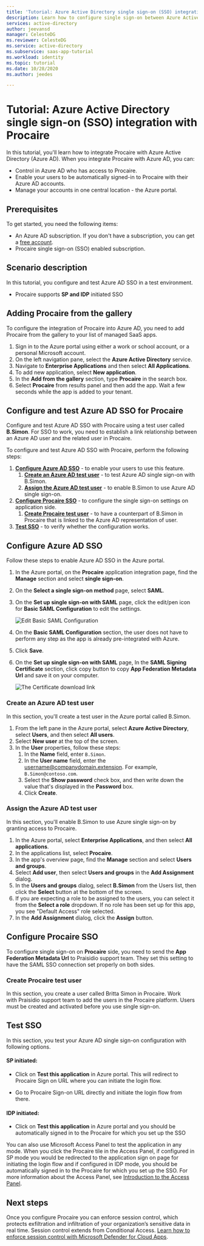 ```yaml
---
title: 'Tutorial: Azure Active Directory single sign-on (SSO) integration with Procaire | Microsoft Docs'
description: Learn how to configure single sign-on between Azure Active Directory and Procaire.
services: active-directory
author: jeevansd
manager: CelesteDG
ms.reviewer: CelesteDG
ms.service: active-directory
ms.subservice: saas-app-tutorial
ms.workload: identity
ms.topic: tutorial
ms.date: 10/28/2020
ms.author: jeedes

---
```


# Tutorial: Azure Active Directory single sign-on (SSO) integration with Procaire

In this tutorial, you'll learn how to integrate Procaire with Azure Active Directory (Azure AD). When you integrate Procaire with Azure AD, you can:

* Control in Azure AD who has access to Procaire.
* Enable your users to be automatically signed-in to Procaire with their Azure AD accounts.
* Manage your accounts in one central location - the Azure portal.

## Prerequisites

To get started, you need the following items:

* An Azure AD subscription. If you don't have a subscription, you can get a [free account](https://azure.microsoft.com/free/).
* Procaire single sign-on (SSO) enabled subscription.

## Scenario description

In this tutorial, you configure and test Azure AD SSO in a test environment.

* Procaire supports **SP and IDP** initiated SSO

## Adding Procaire from the gallery

To configure the integration of Procaire into Azure AD, you need to add Procaire from the gallery to your list of managed SaaS apps.

1. Sign in to the Azure portal using either a work or school account, or a personal Microsoft account.
1. On the left navigation pane, select the **Azure Active Directory** service.
1. Navigate to **Enterprise Applications** and then select **All Applications**.
1. To add new application, select **New application**.
1. In the **Add from the gallery** section, type **Procaire** in the search box.
1. Select **Procaire** from results panel and then add the app. Wait a few seconds while the app is added to your tenant.


## Configure and test Azure AD SSO for Procaire

Configure and test Azure AD SSO with Procaire using a test user called **B.Simon**. For SSO to work, you need to establish a link relationship between an Azure AD user and the related user in Procaire.

To configure and test Azure AD SSO with Procaire, perform the following steps:

1. **[Configure Azure AD SSO](#configure-azure-ad-sso)** - to enable your users to use this feature.
    1. **[Create an Azure AD test user](#create-an-azure-ad-test-user)** - to test Azure AD single sign-on with B.Simon.
    1. **[Assign the Azure AD test user](#assign-the-azure-ad-test-user)** - to enable B.Simon to use Azure AD single sign-on.
1. **[Configure Procaire SSO](#configure-procaire-sso)** - to configure the single sign-on settings on application side.
    1. **[Create Procaire test user](#create-procaire-test-user)** - to have a counterpart of B.Simon in Procaire that is linked to the Azure AD representation of user.
1. **[Test SSO](#test-sso)** - to verify whether the configuration works.

## Configure Azure AD SSO

Follow these steps to enable Azure AD SSO in the Azure portal.

1. In the Azure portal, on the **Procaire** application integration page, find the **Manage** section and select **single sign-on**.
1. On the **Select a single sign-on method** page, select **SAML**.
1. On the **Set up single sign-on with SAML** page, click the edit/pen icon for **Basic SAML Configuration** to edit the settings.

   ![Edit Basic SAML Configuration](common/edit-urls.png)

1. On the **Basic SAML Configuration** section, the user does not have to perform any step as the app is already pre-integrated with Azure.

1. Click **Save**.

1. On the **Set up single sign-on with SAML** page, In the **SAML Signing Certificate** section, click copy button to copy **App Federation Metadata Url** and save it on your computer.

	![The Certificate download link](common/copy-metadataurl.png)
### Create an Azure AD test user

In this section, you'll create a test user in the Azure portal called B.Simon.

1. From the left pane in the Azure portal, select **Azure Active Directory**, select **Users**, and then select **All users**.
1. Select **New user** at the top of the screen.
1. In the **User** properties, follow these steps:
   1. In the **Name** field, enter `B.Simon`.  
   1. In the **User name** field, enter the username@companydomain.extension. For example, `B.Simon@contoso.com`.
   1. Select the **Show password** check box, and then write down the value that's displayed in the **Password** box.
   1. Click **Create**.

### Assign the Azure AD test user

In this section, you'll enable B.Simon to use Azure single sign-on by granting access to Procaire.

1. In the Azure portal, select **Enterprise Applications**, and then select **All applications**.
1. In the applications list, select **Procaire**.
1. In the app's overview page, find the **Manage** section and select **Users and groups**.
1. Select **Add user**, then select **Users and groups** in the **Add Assignment** dialog.
1. In the **Users and groups** dialog, select **B.Simon** from the Users list, then click the **Select** button at the bottom of the screen.
1. If you are expecting a role to be assigned to the users, you can select it from the **Select a role** dropdown. If no role has been set up for this app, you see "Default Access" role selected.
1. In the **Add Assignment** dialog, click the **Assign** button.

## Configure Procaire SSO

To configure single sign-on on **Procaire** side, you need to send the **App Federation Metadata Url** to Praisidio  support team. They set this setting to have the SAML SSO connection set properly on both sides.

### Create Procaire test user

In this section, you create a user called Britta Simon in Procaire. Work with Praisidio  support team to add the users in the Procaire platform. Users must be created and activated before you use single sign-on.

## Test SSO 

In this section, you test your Azure AD single sign-on configuration with following options. 

#### SP initiated:

* Click on **Test this application** in Azure portal. This will redirect to Procaire Sign on URL where you can initiate the login flow.  

* Go to Procaire Sign-on URL directly and initiate the login flow from there.

#### IDP initiated:

* Click on **Test this application** in Azure portal and you should be automatically signed in to the Procaire for which you set up the SSO 

You can also use Microsoft Access Panel to test the application in any mode. When you click the Procaire tile in the Access Panel, if configured in SP mode you would be redirected to the application sign on page for initiating the login flow and if configured in IDP mode, you should be automatically signed in to the Procaire for which you set up the SSO. For more information about the Access Panel, see [Introduction to the Access Panel](https://support.microsoft.com/account-billing/sign-in-and-start-apps-from-the-my-apps-portal-2f3b1bae-0e5a-4a86-a33e-876fbd2a4510).


## Next steps

Once you configure Procaire you can enforce session control, which protects exfiltration and infiltration of your organization’s sensitive data in real time. Session control extends from Conditional Access. [Learn how to enforce session control with Microsoft Defender for Cloud Apps](/cloud-app-security/proxy-deployment-any-app).
